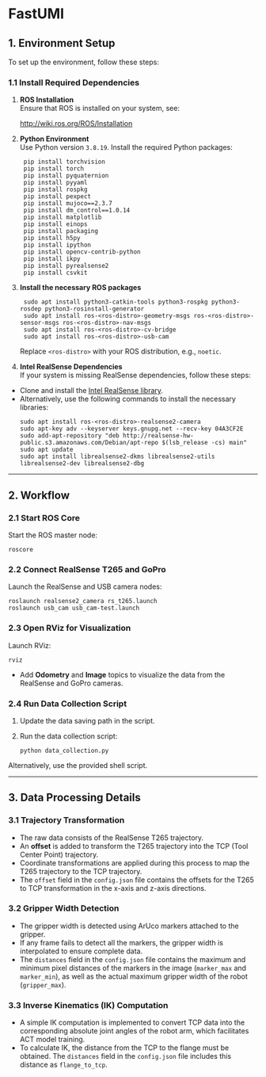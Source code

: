 # FastUMI

## 1. Environment Setup

To set up the environment, follow these steps:

### 1.1 Install Required Dependencies
1. **ROS Installation**  
    Ensure that ROS is installed on your system, see:
    
    http://wiki.ros.org/ROS/Installation

2. **Python Environment**  
    Use Python version `3.8.19`. Install the required Python packages:

        pip install torchvision
        pip install torch
        pip install pyquaternion
        pip install pyyaml
        pip install rospkg
        pip install pexpect
        pip install mujoco==2.3.7
        pip install dm_control==1.0.14
        pip install matplotlib
        pip install einops
        pip install packaging
        pip install h5py
        pip install ipython
        pip install opencv-contrib-python
        pip install ikpy
        pip install pyrealsense2
        pip install csvkit

3. **Install the necessary ROS packages**

        sudo apt install python3-catkin-tools python3-rospkg python3-rosdep python3-rosinstall-generator
        sudo apt install ros-<ros-distro>-geometry-msgs ros-<ros-distro>-sensor-msgs ros-<ros-distro>-nav-msgs
        sudo apt install ros-<ros-distro>-cv-bridge
        sudo apt install ros-<ros-distro>-usb-cam

    Replace `<ros-distro>` with your ROS distribution, e.g., `noetic`.

4. **Intel RealSense Dependencies**  
If your system is missing RealSense dependencies, follow these steps:
- Clone and install the [Intel RealSense library](https://github.com/IntelRealSense/librealsense).
- Alternatively, use the following commands to install the necessary libraries:
  ```
  sudo apt install ros-<ros-distro>-realsense2-camera
  sudo apt-key adv --keyserver keys.gnupg.net --recv-key 04A3CF2E
  sudo add-apt-repository "deb http://realsense-hw-public.s3.amazonaws.com/Debian/apt-repo $(lsb_release -cs) main"
  sudo apt update
  sudo apt install librealsense2-dkms librealsense2-utils librealsense2-dev librealsense2-dbg
  ```

---

## 2. Workflow

### 2.1 Start ROS Core
Start the ROS master node:

    roscore

### 2.2 Connect RealSense T265 and GoPro
Launch the RealSense and USB camera nodes:

    roslaunch realsense2_camera rs_t265.launch
    roslaunch usb_cam usb_cam-test.launch

### 2.3 Open RViz for Visualization
Launch RViz:

    rviz

- Add **Odometry** and **Image** topics to visualize the data from the RealSense and GoPro cameras.

### 2.4 Run Data Collection Script
1. Update the data saving path in the script.
2. Run the data collection script:

       python data_collection.py

Alternatively, use the provided shell script.

---

## 3. Data Processing Details
### 3.1 Trajectory Transformation
- The raw data consists of the RealSense T265 trajectory.
- An **offset** is added to transform the T265 trajectory into the TCP (Tool Center Point) trajectory.
- Coordinate transformations are applied during this process to map the T265 trajectory to the TCP trajectory.
- The `offset` field in the `config.json` file contains the offsets for the T265 to TCP transformation in the x-axis and z-axis directions.

### 3.2 Gripper Width Detection
- The gripper width is detected using ArUco markers attached to the gripper.
- If any frame fails to detect all the markers, the gripper width is interpolated to ensure complete data.
- The `distances` field in the `config.json` file contains the maximum and minimum pixel distances of the markers in the image (`marker_max` and `marker_min`), as well as the actual maximum gripper width of the robot (`gripper_max`).

### 3.3 Inverse Kinematics (IK) Computation
- A simple IK computation is implemented to convert TCP data into the corresponding absolute joint angles of the robot arm, which facilitates ACT model training.
- To calculate IK, the distance from the TCP to the flange must be obtained. The `distances` field in the `config.json` file includes this distance as `flange_to_tcp`.
